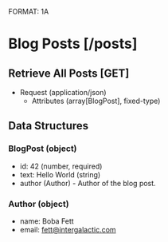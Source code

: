 FORMAT: 1A

# Blog Posts [/posts]

## Retrieve All Posts [GET]
+ Request (application/json)
    + Attributes (array[BlogPost], fixed-type)

## Data Structures

### BlogPost (object)
+ id: 42 (number, required)
+ text: Hello World (string)
+ author (Author) - Author of the blog post.

### Author (object)
+ name: Boba Fett
+ email: fett@intergalactic.com
